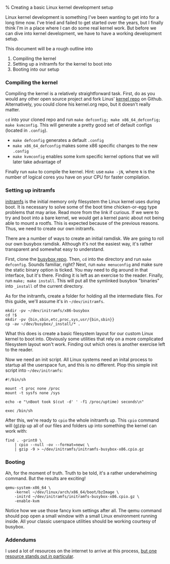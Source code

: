 % Creating a basic Linux kernel development setup

Linux kernel development is something I've been wanting to get into for a long time now. I've tried and
failed to get started over the years, but I finally think I'm in a place where I can do some real kernel
work. But before we can dive into kernel development, we have to have a working development setup.

This document will be a rough outline into

1. Compiling the kernel
2. Setting up a initramfs for the kernel to boot into
3. Booting into our setup

### Compiling the kernel

Compiling the kernel is a relatively straightforward task. First, do as you would any other open source
project and fork Linus' [kernel repo][0] on Github. Alternatively, you could clone his kernel.org repo, but
it doesn't really matter.

`cd` into your cloned repo and run `make defconfig; make x86_64_defconfig; make kvmconfig`. This will generate
a pretty good set of default configs (located in `.config`).

* `make defconfig` generates a default `.config`
* `make x86_64_defconfig` makes some x86 specific changes to the new `.config`
* `make kvmconfig` enables some kvm specific kernel options that we will later take advantage of

Finally run `make` to compile the kernel. Hint: use `make -jN`, where `N` is the number of logical cores
you have on your CPU for faster compilation.

### Setting up initramfs

[initramfs][1] is the initial memory only filesystem the Linux kernel uses during boot. It is necessary
to solve some of the boot time chicken-or-egg type problems that may arise. Read more from the link if curious.
If we were to try and boot into a bare kernel, we would get a kernel panic about not being able to mount
a rootfs. This is expected because of the previous reasons. Thus, we need to create our own initramfs.

There are a number of ways to create an initial ramdisk. We are going to roll our own busybox ramdisk.
Although it's not the easiest way, it's rather transparent and somewhat easy to understand.

First, clone the [busybox repo][2]. Then, `cd` into the directory and run `make defconfig`. Sounds familiar,
right? Next, run `make menuconfig` and make sure the static binary option is ticked. You may need to dig
around in that interface, but it's there. Finding it is left as an exercise to the reader. Finally, run
`make; make install`. This will put all the symlinked busybox "binaries" into `_install` of the current
directory.

As for the initramfs, create a folder for holding all the intermediate files. For this guide, we'll assume
it's in `~/dev/initramfs`.

    mkdir -pv ~/dev/initramfs/x86-busybox
    cd !$
    mkdir -pv {bin,sbin,etc,proc,sys,usr/{bin,sbin}}
    cp -av ~/dev/busybox/_install/* .

What this does is create a basic filesystem layout for our custom Linux kernel to boot into. Obviously
some utilities that rely on a more complicated filesystem layout won't work. Finding out which ones is
another exercise left to the reader.

Now we need an init script. All Linux systems need an inital process to startup all the userspace fun,
and this is no different. Plop this simple init script into `~/dev/initramfs`:

    #!/bin/sh

    mount -t proc none /proc
    mount -t sysfs none /sys

    echo -e "\nBoot took $(cut -d' ' -f1 /proc/uptime) seconds\n"

    exec /bin/sh

After this, we're ready to `cpio` the whole initramfs up. This `cpio` command will (g)zip up all of our
files and folders up into something the kernel can work with:

    find . -print0 \
        | cpio --null -ov --format=newc \
        | gzip -9 > ~/dev/initramfs/initramfs-busybox-x86.cpio.gz

### Booting

Ah, for the moment of truth. Truth to be told, it's a rather underwhelming command. But the results are
exciting!

    qemu-system-x86_64 \
        -kernel ~/dev/linux/arch/x86_64/boot/bzImage \
        -initrd ~/dev/initramfs/initramfs-busybox-x86.cpio.gz \
        -enable-kvm

Notice how we use those fancy kvm settings after all. The qemu command should pop open a small window
with a small Linux environment running inside. All your classic userspace utilities should be working
courtesy of busybox.


### Addendums

I used a lot of resources on the internet to arrive at this process, [but one resource stands out in
particular][3].


[0]: https://github.com/torvalds/linux
[1]: https://en.wikipedia.org/wiki/Initramfs
[2]: https://git.busybox.net/busybox
[3]: https://mgalgs.github.io/2015/05/16/how-to-build-a-custom-linux-kernel-for-qemu-2015-edition.html
